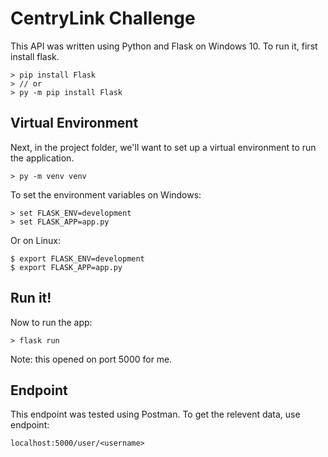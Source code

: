 # CentryLink Challenge
This API was written using Python and Flask on Windows 10. To run it, first install flask.
```
> pip install Flask
> // or
> py -m pip install Flask
```

## Virtual Environment
Next, in the project folder, we'll want to set up a virtual environment to run the application.
```
> py -m venv venv
```
To set the environment variables on Windows:
```
> set FLASK_ENV=development
> set FLASK_APP=app.py
```
Or on Linux:
```
$ export FLASK_ENV=development
$ export FLASK_APP=app.py
```

## Run it!
Now to run the app:
```
> flask run
```
Note: this opened on port 5000 for me.

## Endpoint
This endpoint was tested using Postman. To get the relevent data, use endpoint:
```
localhost:5000/user/<username>
```
